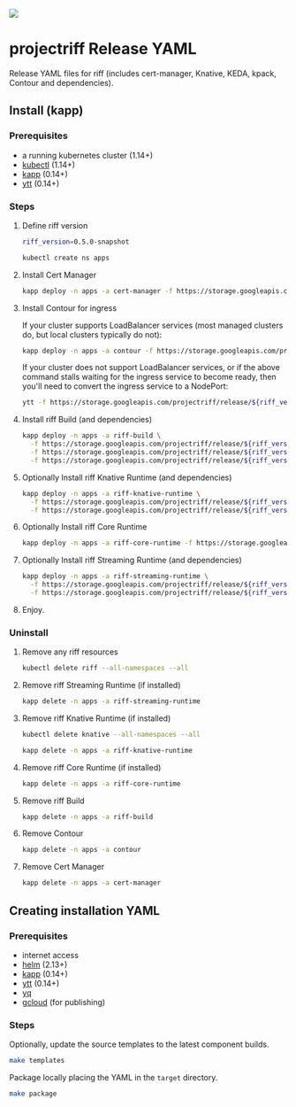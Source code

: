 ![](https://github.com/projectriff/charts/workflows/CI/badge.svg)

# projectriff Release YAML

Release YAML files for riff (includes cert-manager, Knative, KEDA, kpack, Contour and dependencies).

## Install (kapp)

### Prerequisites

- a running kubernetes cluster (1.14+)
- [kubectl](https://kubectl.docs.kubernetes.io) (1.14+)
- [kapp](https://get-kapp.io) (0.14+)
- [ytt](https://get-ytt.io) (0.14+)

### Steps

1. Define riff version

   ```sh
   riff_version=0.5.0-snapshot

   kubectl create ns apps
   ```

1. Install Cert Manager
   
   ```sh
   kapp deploy -n apps -a cert-manager -f https://storage.googleapis.com/projectriff/release/${riff_version}/cert-manager.yaml
   ```

1. Install Contour for ingress
   
   If your cluster supports LoadBalancer services (most managed clusters do, but local clusters typically do not):

   ```sh
   kapp deploy -n apps -a contour -f https://storage.googleapis.com/projectriff/release/${riff_version}/contour.yaml
   ```
   
   If your cluster does not support LoadBalancer services, or if the above command stalls waiting for the ingress service to become ready, then you'll need to convert the ingress service to a NodePort:
   
   ```sh
   ytt -f https://storage.googleapis.com/projectriff/release/${riff_version}/contour.yaml -f https://storage.googleapis.com/projectriff/charts/overlays/service-nodeport.yaml --file-mark contour.yaml:type=yaml-plain | kapp deploy -n apps -a contour -f - -y
   ```

1. Install riff Build (and dependencies)
   
   ```sh
   kapp deploy -n apps -a riff-build \
     -f https://storage.googleapis.com/projectriff/release/${riff_version}/kpack.yaml \
     -f https://storage.googleapis.com/projectriff/release/${riff_version}/riff-builders.yaml \
     -f https://storage.googleapis.com/projectriff/release/${riff_version}/riff-build.yaml
   ```

1. Optionally Install riff Knative Runtime (and dependencies)
   
   ```sh
   kapp deploy -n apps -a riff-knative-runtime \
     -f https://storage.googleapis.com/projectriff/release/${riff_version}/knative.yaml \
     -f https://storage.googleapis.com/projectriff/release/${riff_version}/riff-knative-runtime.yaml
   ```

1. Optionally Install riff Core Runtime
   
   ```sh
   kapp deploy -n apps -a riff-core-runtime -f https://storage.googleapis.com/projectriff/release/${riff_version}/riff-core-runtime.yaml
   ```

1. Optionally Install riff Streaming Runtime (and dependencies)
   
   ```sh
   kapp deploy -n apps -a riff-streaming-runtime \
     -f https://storage.googleapis.com/projectriff/release/${riff_version}/keda.yaml \
     -f https://storage.googleapis.com/projectriff/release/${riff_version}/riff-streaming-runtime.yaml
   ```
1. Enjoy.

### Uninstall

1. Remove any riff resources

   ```sh
   kubectl delete riff --all-namespaces --all
   ```

1. Remove riff Streaming Runtime (if installed)

   ```sh
   kapp delete -n apps -a riff-streaming-runtime
   ```

1. Remove riff Knative Runtime (if installed)

   ```sh
   kubectl delete knative --all-namespaces --all
   ```

   ```sh
   kapp delete -n apps -a riff-knative-runtime
   ```

1. Remove riff Core Runtime (if installed)
   ```sh
   kapp delete -n apps -a riff-core-runtime
   ```

1. Remove riff Build

   ```sh
   kapp delete -n apps -a riff-build
   ```

1. Remove Contour

   ```sh
   kapp delete -n apps -a contour
   ```

1. Remove Cert Manager

   ```sh
   kapp delete -n apps -a cert-manager
   ```

## Creating installation YAML

### Prerequisites

- internet access
- [helm](https://helm.sh) (2.13+)
- [kapp](https://get-kapp.io) (0.14+)
- [ytt](https://get-ytt.io) (0.14+)
- [yq](http://mikefarah.github.io/yq/)
- [gcloud](https://cloud.google.com/sdk/gcloud/) (for publishing)

### Steps

Optionally, update the source templates to the latest component builds.

```sh
make templates
```

Package locally placing the YAML in the `target` directory.

```sh
make package
```
